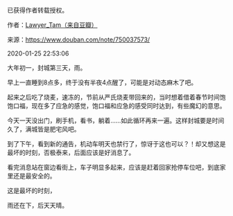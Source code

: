 已获得作者转载授权。


作者：[Lawyer_Tam（来自豆瓣）](https://www.douban.com/people/50118435/)


来源：https://www.douban.com/note/750037573/


2020-01-25 22:53:06


大年初一，封城第三天，雨。  

早上一直睡到8点多，终于没有半夜4点醒了，可能是对动态麻木了吧。  

起来之后吃了烧麦，速冻的，节前从严氏烧麦带回来的，当时想着借着春节时间饱饱口福，现在多了应急的感觉，饱口福和应急的感受同时达到，有些魔幻的意思。  

今天一天没出门，刷手机，看书，躺着……如此循环再来一遍。这样封城要是时间久了，满城皆是肥宅风吧。  

到了下午，看到新的通告，机动车明天也禁行了，惊讶于这也可以？！却又想这是最坏的时刻，否极泰来，后面应该是好消息了。  

看完消息站在窗边看街上，车子明显多起来，应该是赶着回家抢停车位吧，到底家里还是最安全的。  

这是最坏的时刻，  

雨还在下，后天天晴。  

